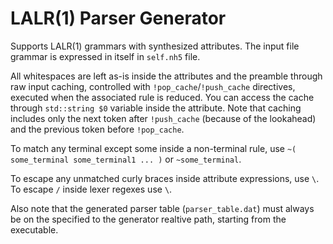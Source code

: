 # LALR(1) Parser Generator

Supports LALR(1) grammars with synthesized attributes. The input file grammar is expressed in itself in `self.nh5` file.

All whitespaces are left as-is inside the attributes and the preamble through raw input caching, controlled with `!pop_cache`/`!push_cache` directives, executed when the associated rule is reduced. You can access the cache through `std::string $0` variable inside the attribute.
Note that caching includes only the next token after `!push_cache` (because of the lookahead) and the previous token before `!pop_cache`.

To match any terminal except some inside a non-terminal rule, use `~( some_terminal some_terminal1 ... )` or `~some_terminal`.

To escape any unmatched curly braces inside attribute expressions, use `\`. To escape `/` inside lexer regexes use `\`.

Also note that the generated parser table (`parser_table.dat`) must always be on the specified to the generator realtive path, starting from the executable.
